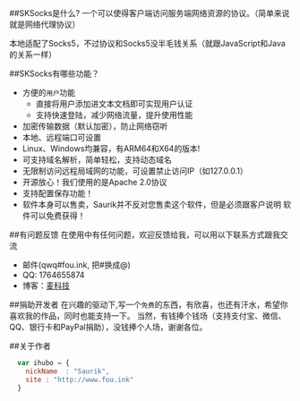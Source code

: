 ##SKSocks是什么?
一个可以使得客户端访问服务端网络资源的协议。（简单来说就是网络代理协议）

本地适配了Socks5，不过协议和Socks5没半毛钱关系（就跟JavaScript和Java的关系一样）

##SKSocks有哪些功能？

* 方便的`用户`功能
    *  直接将用户添加进文本文档即可实现用户认证
    *  支持快速登陆，减少网络流量，提升使用性能
* 加密传输数据（默认加密），防止网络窃听
* 本地、远程端口可设置
* Linux、Windows均兼容，有ARM64和X64的版本!
* 可支持域名解析，简单轻松，支持动态域名
* 无限制访问远程局域网的功能，可设置禁止访问IP（如127.0.0.1）
* 开源放心！我们使用的是Apache 2.0协议
* 支持配置保存功能！
* 软件本身可以售卖，Saurik并不反对您售卖这个软件，但是必须跟客户说明 软件可以免费获得！

##有问题反馈
在使用中有任何问题，欢迎反馈给我，可以用以下联系方式跟我交流

* 邮件(qwq#fou.ink, 把#换成@)
* QQ: 1764655874
* 博客：[麦科技](http://www.fou.ink)

##捐助开发者
在兴趣的驱动下,写一个`免费`的东西，有欣喜，也还有汗水，希望你喜欢我的作品，同时也能支持一下。
当然，有钱捧个钱场（支持支付宝、微信、QQ、银行卡和PayPal捐助），没钱捧个人场，谢谢各位。

##关于作者

```javascript
  var ihubo = {
    nickName  : "Saurik",
    site : "http://www.fou.ink"
  }
```